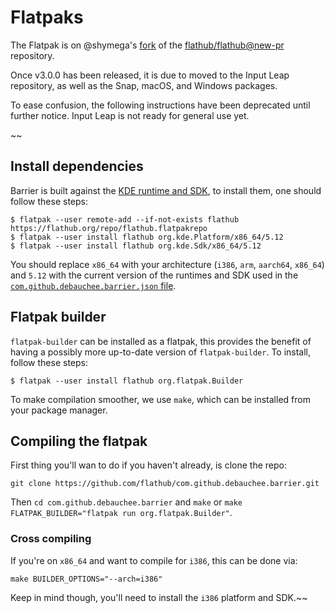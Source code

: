 Flatpaks
========

The Flatpak is on @shymega's [fork](https://github.com/shymega/flathub/tree/add/flatpak/input-leap) of the [flathub/flathub@new-pr](https://github.com/flathub/flathub/tree/new-pr) repository.

Once v3.0.0 has been released, it is due to moved to the Input Leap repository,
as well as the Snap, macOS, and Windows packages.

To ease confusion, the following instructions have been deprecated until further
notice. Input Leap is not ready for general use yet.

~~
## Install dependencies

Barrier is built against the [KDE runtime and SDK](https://github.com/AdrianKoshka/barrier-manifest/blob/master/com.github.debauchee.barrier.json#L3-L5),
to install them, one should follow these steps:

```shell
$ flatpak --user remote-add --if-not-exists flathub https://flathub.org/repo/flathub.flatpakrepo
$ flatpak --user install flathub org.kde.Platform/x86_64/5.12
$ flatpak --user install flathub org.kde.Sdk/x86_64/5.12
```
You should replace `x86_64` with your architecture (`i386`, `arm`, `aarch64`, `x86_64`)
and `5.12` with the current version of the runtimes and SDK used in the [`com.github.debauchee.barrier.json` file](https://github.com/AdrianKoshka/barrier-manifest/blob/master/com.github.debauchee.barrier.json#L3-L5).

## Flatpak builder

`flatpak-builder` can be installed as a flatpak, this provides the benefit of
having a possibly more up-to-date version of `flatpak-builder`. To install,
follow these steps:

```shell
$ flatpak --user install flathub org.flatpak.Builder
```

To make compilation smoother, we use `make`, which can be installed from your package manager.

## Compiling the flatpak

First thing you'll wan to do if you haven't already, is clone the repo:

`git clone https://github.com/flathub/com.github.debauchee.barrier.git`

Then `cd com.github.debauchee.barrier` and `make` or `make FLATPAK_BUILDER="flatpak run org.flatpak.Builder"`.

### Cross compiling

If you're on `x86_64` and want to
compile for `i386`, this can be done via:

`make BUILDER_OPTIONS="--arch=i386"`

Keep in mind though, you'll need to install the `i386` platform and SDK.~~
